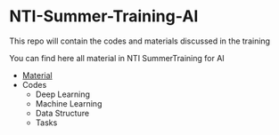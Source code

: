 # NTI-Summer-Training-AI
This repo will contain the codes and materials discussed in the training

You can find here all material in NTI SummerTraining for AI
- [Material](https://github.com/mohmmedelfateh/NTI-Summer-Training-AI/tree/main/Material)
- Codes
  - Deep Learning
  - Machine Learning
  - Data Structure
  - Tasks

